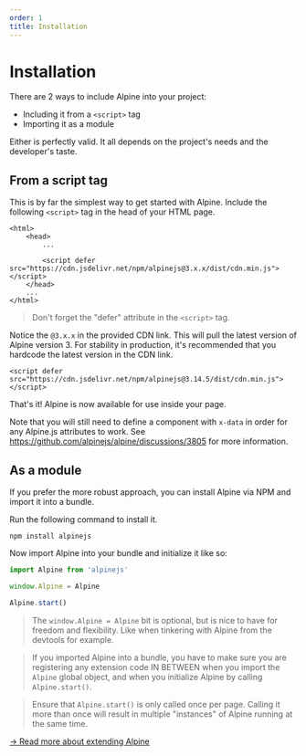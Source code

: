 ```yaml
---
order: 1
title: Installation
---
```


# Installation

There are 2 ways to include Alpine into your project:

* Including it from a `<script>` tag
* Importing it as a module

Either is perfectly valid. It all depends on the project's needs and the developer's taste.

<a name="from-a-script-tag"></a>
## From a script tag

This is by far the simplest way to get started with Alpine. Include the following `<script>` tag in the head of your HTML page.

```alpine
<html>
    <head>
        ...

        <script defer src="https://cdn.jsdelivr.net/npm/alpinejs@3.x.x/dist/cdn.min.js"></script>
    </head>
    ...
</html>
```

> Don't forget the "defer" attribute in the `<script>` tag.

Notice the `@3.x.x` in the provided CDN link. This will pull the latest version of Alpine version 3. For stability in production, it's recommended that you hardcode the latest version in the CDN link.

```alpine
<script defer src="https://cdn.jsdelivr.net/npm/alpinejs@3.14.5/dist/cdn.min.js"></script>
```

That's it! Alpine is now available for use inside your page.

Note that you will still need to define a component with `x-data` in order for any Alpine.js attributes to work. See <https://github.com/alpinejs/alpine/discussions/3805> for more information.

<a name="as-a-module"></a>
## As a module

If you prefer the more robust approach, you can install Alpine via NPM and import it into a bundle.

Run the following command to install it.

```shell
npm install alpinejs
```

Now import Alpine into your bundle and initialize it like so:

```js
import Alpine from 'alpinejs'

window.Alpine = Alpine

Alpine.start()
```

> The `window.Alpine = Alpine` bit is optional, but is nice to have for freedom and flexibility. Like when tinkering with Alpine from the devtools for example.

> If you imported Alpine into a bundle, you have to make sure you are registering any extension code IN BETWEEN when you import the `Alpine` global object, and when you initialize Alpine by calling `Alpine.start()`.

> Ensure that `Alpine.start()` is only called once per page. Calling it more than once will result in multiple "instances" of Alpine running at the same time.


[→ Read more about extending Alpine](/advanced/extending)
